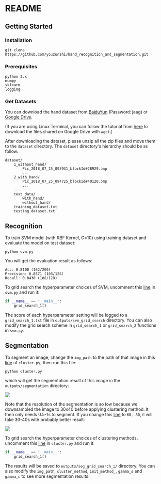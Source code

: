 # README

## Getting Started

### Installation

```
git clone https://github.com/youzunzhi/hand_recognition_and_segmentation.git
```

### Prerequisites

```
python 3.x 
numpy
sklearn
logging
```

### Get Datasets

You can download the hand dataset from [BaiduYun](https://pan.baidu.com/s/1EJBK3O0zYeMafgmktqzlsg ) (Password: jaag) or [Google Drive](https://drive.google.com/drive/folders/1E6gbeIx7hjkKtnSmhRrWpmKNCOMDP78t?usp=sharing).

(If you are using Linux Terminal, you can follow the tutorial from [here](https://medium.com/@acpanjan/download-google-drive-files-using-wget-3c2c025a8b99) to download the files shared on Google Drive with `wget`.)

After downloading the dataset, please unzip all the zip files and move them to the `dataset` directory. The `dataset` directory's hierarchy should be as follow:

```
dataset/
	1_without_hand/
		Pic_2018_07_25_093931_blockId#28929.bmp
		...
	2_with_hand/
		Pic_2018_07_25_094725_blockId#40120.bmp
		...
	...
	test_data/
		with_hand/
		without_hand/
	training_dataset.txt
	testing_dataset.txt
```

## Recognition

To train SVM model (with RBF Kernel, C=10) using training dataset and evaluate the model on test dataset:

```shell
python svm.py
```

You will get the evaluation result as follows:

```
Acc: 0.8100 (162/200)
Precision: 0.8571 (108/126)
Recall: 0.8438 (108/128)
```



To grid search the hyperparameter choices of SVM, uncomment this [line](https://github.com/youzunzhi/hand_recognition_and_segmentation/blob/a615c1b147ede41faf9e020de641ff4f8ea3c958/svm.py#L104) in `svm.py` and run it:

```python
if __name__ == '__main__':
    grid_search_1()
```

The score of each hyperparameter setting will be logged to a `grid_search_1.txt` file in `outputs/svm_grid_search` directory. You can also modify the grid search scheme in `grid_search_1` or `grid_search_2` functions in `svm.py`.



## Segmentation

To segment an image, change the `img_path` to the path of that image in this [line](https://github.com/youzunzhi/hand_recognition_and_segmentation/blob/a615c1b147ede41faf9e020de641ff4f8ea3c958/cluster.py#L251) of `cluster.py`, then run this file:

```
python cluster.py
```

which will get the segmentation result of this image in the `outputs/segmentation` directory:

![](outputs/segmentation/Pic_2018_07_24_100447_blockId#2797_seg_3040.png)

Note that the resolution of the segmentation is so low because we downsampled the image to 30x40 before applying clustering method. It then only needs 0.5-1s to segment. If you change this [line](https://github.com/youzunzhi/hand_recognition_and_segmentation/blob/a615c1b147ede41faf9e020de641ff4f8ea3c958/cluster.py#L7) to `60, 80`, it will take 30-40s with probably better result:

![](outputs/segmentation/Pic_2018_07_24_100447_blockId#2797_seg.png)



To grid search the hyperparameter choices of clustering methods, uncomment this [line](https://github.com/youzunzhi/hand_recognition_and_segmentation/blob/a615c1b147ede41faf9e020de641ff4f8ea3c958/cluster.py#L248) in `cluster.py` and run it:

```python
if __name__ == '__main__':
    grid_search_1()
```

The results will be saved to `outputs/seg_grid_search_1/` directory. You can also modify the `img_path`, `cluster_method`, `init_method_`, `gamma_s` and `gamma_c` to see more segmentation results.